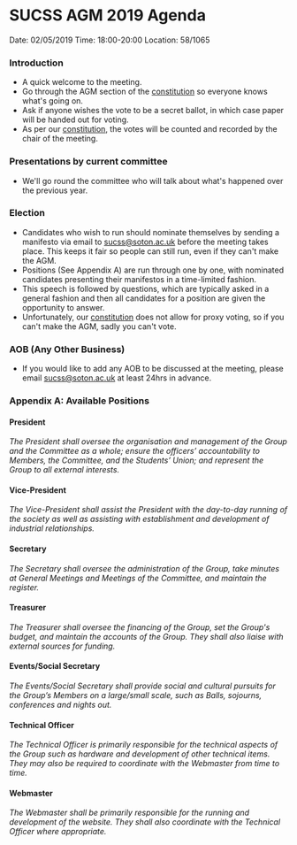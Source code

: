 # SUCSS AGM 2019 Agenda

Date: 02/05/2019
Time: 18:00-20:00
Location: 58/1065

### Introduction 
- A quick welcome to the meeting. 
- Go through the AGM section of the [constitution](../constitution.pdf) so everyone knows what's going on.
- Ask if anyone wishes the vote to be a secret ballot, in which case paper will be handed out for voting. 
- As per our [constitution](../constitution.pdf), the votes will be counted and recorded by the chair of the meeting.

### Presentations by current committee
- We'll go round the committee who will talk about what's happened over the previous year.

### Election
- Candidates who wish to run should nominate themselves by sending a manifesto via email to sucss@soton.ac.uk before the meeting takes place. This keeps it fair so people can still run, even if they can't make the AGM.
- Positions (See Appendix A) are run through one by one, with nominated candidates presenting their manifestos in a time-limited fashion.
- This speech is followed by questions, which are typically asked in a general fashion and then all candidates for a position are given the opportunity to answer.
- Unfortunately, our [constitution](../constitution.pdf) does not allow for proxy voting, so if you can't make the AGM, sadly you can't vote.

### AOB (Any Other Business)
- If you would like to add any AOB to be discussed at the meeting, please email sucss@soton.ac.uk at least 24hrs in advance.


### Appendix A: Available Positions

#### President
*The President shall oversee the organisation and management of the Group and the Committee as a whole; ensure the officers’ accountability to Members, the Committee, and the Students’ Union; and represent the Group to all external interests.*

#### Vice-President
*The Vice-President shall assist the President with the day-to-day running of the society as well as assisting with establishment and development of industrial relationships.*

#### Secretary
*The Secretary shall oversee the administration of the Group, take minutes at General Meetings and Meetings of the Committee, and maintain the register.*

#### Treasurer
*The Treasurer shall oversee the financing of the Group, set the Group's budget, and maintain the accounts of the Group. They shall also liaise with external sources for funding.*

#### Events/Social Secretary
*The Events/Social Secretary shall provide social and cultural pursuits for the Group’s Members on a large/small scale, such as Balls, sojourns, conferences and nights out.*

#### Technical Officer
*The Technical Officer is primarily responsible for the technical aspects of the Group such as hardware and development of other technical items. They may also be required to coordinate with the Webmaster from time to time.*

#### Webmaster
*The Webmaster shall be primarily responsible for the running and development of the website. They shall also coordinate with the Technical Officer where appropriate.*
